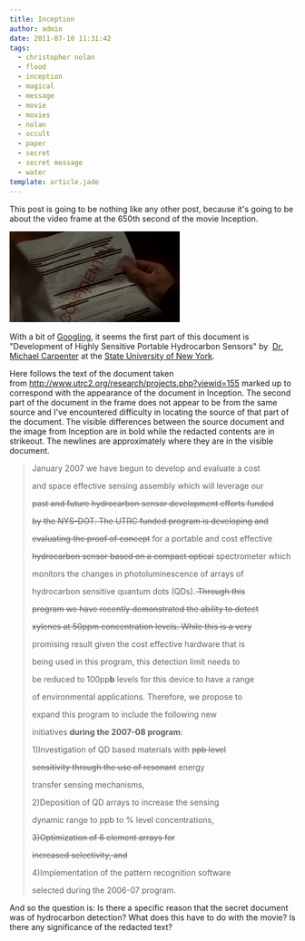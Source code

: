 ```yaml
---
title: Inception
author: admin
date: 2011-07-10 11:31:42
tags: 
  - christopher nolan
  - flood
  - inception
  - magical
  - message
  - movie
  - movies
  - nolan
  - occult
  - paper
  - secret
  - secret message
  - water
template: article.jade
---
```


This post is going to be nothing like any other post, because it's going to be about the video frame at the 650th second of the movie Inception.

[![](Screen-shot-2011-07-10-at-11.12.21-PM-300x160.png "Screen shot 2011-07-10 at 11.12.21 PM")](Screen-shot-2011-07-10-at-11.12.21-PM.png)

With a bit of [Googling](http://www.google.com/search?hl=en&amp;q=%22the%20changes%20in%20photoluminescence%20of%20arrays%20of%22&amp;sa=N&amp;tab=sw&amp;authuser=0&amp;qscrl=1), it seems the first part of this document is "Development of Highly Sensitive Portable Hydrocarbon Sensors" by  [Dr. Michael Carpenter](http://www.utrc2.org/directory/people.php?viewid=70) at the [State University of New York](http://www.utrc2.org/directory/partners.php?viewid=27).

Here follows the text of the document taken from http://www.utrc2.org/research/projects.php?viewid=155 marked up to correspond with the appearance of the document in Inception. The second part of the document in the frame does not appear to be from the same source and I've encountered difficulty in locating the source of that part of the document. The visible differences between the source document and the image from Inception are in bold while the redacted contents are in strikeout. The newlines are approximately where they are in the visible document.
> January 2007 we have begun to develop and evaluate a cost
> 
> 
> and space effective sensing assembly which will leverage our
> 
> 
> <del>past and future hydrocarbon sensor development efforts funded </del>
> 
> 
> <del>by the NYS-DOT. The UTRC funded program is developing and </del>
> 
> 
> <del>evaluating the proof of concept</del> for a portable and cost effective
> 
> 
> <del>hydrocarbon sensor based on a compact optical</del> spectrometer which
> 
> 
> monitors the changes in photoluminescence of arrays of
> 
> 
> hydrocarbon sensitive quantum dots (QDs).<del> Through this </del>
> 
> 
> <del>program </del><del>we have recently demonstrated the ability to detect </del>
> 
> 
> <del>xylenes at 50ppm concentration levels. While this is a very</del>
> 
> 
> promising result given the cost effective hardware that is
> 
> 
> being used in this program, this detection limit needs to
> 
> 
> be reduced to 100pp**b** levels for this device to have a range
> 
> 
> of environmental applications. Therefore, we propose to
> 
> 
> expand this program to include the following new
> 
> 
> initiatives **during the 2007-08 program**:
> 
> 
> 1)Investigation of QD based materials with <del>ppb level </del>
> 
> 
> <del>sensitivity through the use of resonant</del> energy
> 
> 
> transfer sensing mechanisms,
> 
> 
> 2)Deposition of QD arrays to increase the sensing
> 
> 
> dynamic range to ppb to % level concentrations,
> 
> 
> <del>3)Optimization of 6 element arrays for </del>
> 
> 
> <del>increased selectivity, and</del>
> 
> 
> 4)Implementation of the pattern recognition software
> 
> 
> selected during the 2006-07 program.

And so the question is: Is there a specific reason that the secret document was of hydrocarbon detection? What does this have to do with the movie? Is there any significance of the redacted text?
